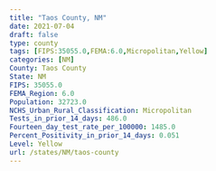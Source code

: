 ```yaml
---
title: "Taos County, NM"
date: 2021-07-04
draft: false
type: county
tags: [FIPS:35055.0,FEMA:6.0,Micropolitan,Yellow]
categories: [NM]
County: Taos County
State: NM
FIPS: 35055.0
FEMA_Region: 6.0
Population: 32723.0
NCHS_Urban_Rural_Classification: Micropolitan
Tests_in_prior_14_days: 486.0
Fourteen_day_test_rate_per_100000: 1485.0
Percent_Positivity_in_prior_14_days: 0.051
Level: Yellow
url: /states/NM/taos-county
---
```



